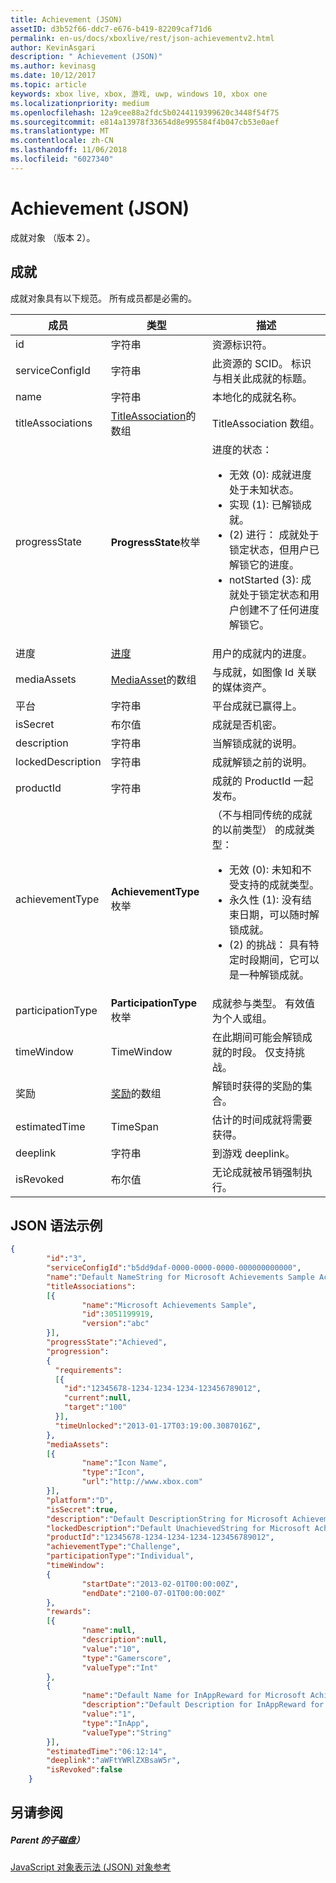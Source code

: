 ```yaml
---
title: Achievement (JSON)
assetID: d3b52f66-ddc7-e676-b419-82209caf71d6
permalink: en-us/docs/xboxlive/rest/json-achievementv2.html
author: KevinAsgari
description: " Achievement (JSON)"
ms.author: kevinasg
ms.date: 10/12/2017
ms.topic: article
keywords: xbox live, xbox, 游戏, uwp, windows 10, xbox one
ms.localizationpriority: medium
ms.openlocfilehash: 12a9cee88a2fdc5b0244119399620c3448f54f75
ms.sourcegitcommit: e814a13978f33654d8e995584f4b047cb53e0aef
ms.translationtype: MT
ms.contentlocale: zh-CN
ms.lasthandoff: 11/06/2018
ms.locfileid: "6027340"
---
```

# <a name="achievement-json"></a>Achievement (JSON)
成就对象 （版本 2）。
<a id="ID4EN"></a>


## <a name="achievement"></a>成就

成就对象具有以下规范。 所有成员都是必需的。

| 成员| 类型| 描述|
| --- | --- | --- |
| id| 字符串| 资源标识符。|
| serviceConfigId| 字符串| 此资源的 SCID。 标识与相关此成就的标题。 |
| name| 字符串| 本地化的成就名称。|
| titleAssociations| [TitleAssociation](json-titleassociation.md)的数组| TitleAssociation 数组。|
| progressState| **ProgressState**枚举| 进度的状态： <ul><li>无效 (0): 成就进度处于未知状态。</li><li>实现 (1): 已解锁成就。</li><li>(2) 进行： 成就处于锁定状态，但用户已解锁它的进度。</li><li>notStarted (3): 成就处于锁定状态和用户创建不了任何进度解锁它。</li></ul> | 
| 进度| [进度](json-progression.md)| 用户的成就内的进度。|
| mediaAssets| [MediaAsset](json-mediaasset.md)的数组| 与成就，如图像 Id 关联的媒体资产。 |
| 平台| 字符串| 平台成就已赢得上。|
| isSecret| 布尔值| 成就是否机密。|
| description| 字符串| 当解锁成就的说明。|
| lockedDescription| 字符串| 成就解锁之前的说明。|
| productId| 字符串| 成就的 ProductId 一起发布。|
| achievementType| **AchievementType**枚举| （不与相同传统的成就的以前类型） 的成就类型： <ul><li>无效 (0): 未知和不受支持的成就类型。</li><li>永久性 (1): 没有结束日期，可以随时解锁成就。</li><li>(2) 的挑战： 具有特定时段期间，它可以是一种解锁成就。</li></ul> |
| participationType| **ParticipationType**枚举| 成就参与类型。 有效值为个人或组。|
| timeWindow| TimeWindow| 在此期间可能会解锁成就的时段。 仅支持挑战。|
| 奖励| [奖励](json-reward.md)的数组| 解锁时获得的奖励的集合。|
| estimatedTime| TimeSpan| 估计的时间成就将需要获得。|
| deeplink| 字符串| 到游戏 deeplink。|
| isRevoked| 布尔值| 无论成就被吊销强制执行。|

<a id="ID4EIAAC"></a>


## <a name="sample-json-syntax"></a>JSON 语法示例


```json
{
        "id":"3",
        "serviceConfigId":"b5dd9daf-0000-0000-0000-000000000000",
        "name":"Default NameString for Microsoft Achievements Sample Achievement 3",
        "titleAssociations":
        [{
                "name":"Microsoft Achievements Sample",
                "id":3051199919,
                "version":"abc"
        }],
        "progressState":"Achieved",
        "progression":
        {
          "requirements":
          [{
            "id":"12345678-1234-1234-1234-123456789012",
            "current":null,
            "target":"100"
          }],
          "timeUnlocked":"2013-01-17T03:19:00.3087016Z",
        },
        "mediaAssets":
        [{
                "name":"Icon Name",
                "type":"Icon",
                "url":"http://www.xbox.com"
        }],
        "platform":"D",
        "isSecret":true,
        "description":"Default DescriptionString for Microsoft Achievements Sample Achievement 3",
        "lockedDescription":"Default UnachievedString for Microsoft Achievements Sample Achievement 3",
        "productId":"12345678-1234-1234-1234-123456789012",
        "achievementType":"Challenge",
        "participationType":"Individual",
        "timeWindow":
        {
                "startDate":"2013-02-01T00:00:00Z",
                "endDate":"2100-07-01T00:00:00Z"
        },
        "rewards":
        [{
                "name":null,
                "description":null,
                "value":"10",
                "type":"Gamerscore",
                "valueType":"Int"
        },
        {
                "name":"Default Name for InAppReward for Microsoft Achievements Sample Achievement 3",
                "description":"Default Description for InAppReward for Microsoft Achievements Sample Achievement 3",
                "value":"1",
                "type":"InApp",
                "valueType":"String"
        }],
        "estimatedTime":"06:12:14",
        "deeplink":"aWFtYWRlZXBsaW5r",
        "isRevoked":false
    }

```


<a id="ID4ERAAC"></a>


## <a name="see-also"></a>另请参阅

<a id="ID4ETAAC"></a>


##### <a name="parent"></a>Parent 的子磁盘）

[JavaScript 对象表示法 (JSON) 对象参考](atoc-xboxlivews-reference-json.md)
